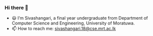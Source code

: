### Hi there 👋

- 😃 I’m Sivashangari, a final year undergraduate from Department of Computer Science and Engineering, University of Moratuwa.
- 📫 How to reach me: sivashangari.18@cse.mrt.ac.lk

